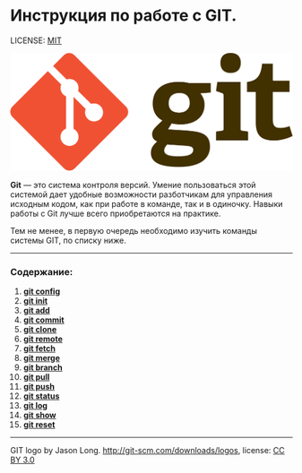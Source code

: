 # Инструкция по работе с GIT.

LICENSE: [MIT](license.md)

![git-logo](./img/1920px-Git-logo.svg.png)

**Git** — это система контроля версий. Умение пользоваться этой системой дает удобные возможности разботчикам для управления исходным кодом, как при работе в команде, так и в одиночку. Навыки работы с Git лучше всего приобретаются на практике. 

Тем не менее, в первую очередь необходимо изучить команды системы GIT, по списку ниже.

---

### Содержание:

1. [**git config**](./readmeone.md) 
2. [**git init**](./readmetwo.md) 
3. [**git add**](./readmethree.md)
4. [**git commit**](readmefour.md)
5. [**git clone**](./readmefive.md)
6. [**git remote**](./readmesix.md)
7. [**git fetch**](./readmeseven.md)
8. [**git merge**](./readmeeight.md)
9. [**git branch**](./readmenine.md)
10. [**git pull**](./readmeten.md)
11. [**git push**](./readmeeleven.md)
12. [**git status**](./readmetwelve.md)
13. [**git log**](./readmethirteen.md)
14. [**git show**](./readmefourteen.md)
15. [**git reset**](./readmefifteen.md)

---

GIT logo by Jason Long. http://git-scm.com/downloads/logos, license: [CC BY 3.0](https://creativecommons.org/licenses/by/3.0/) 